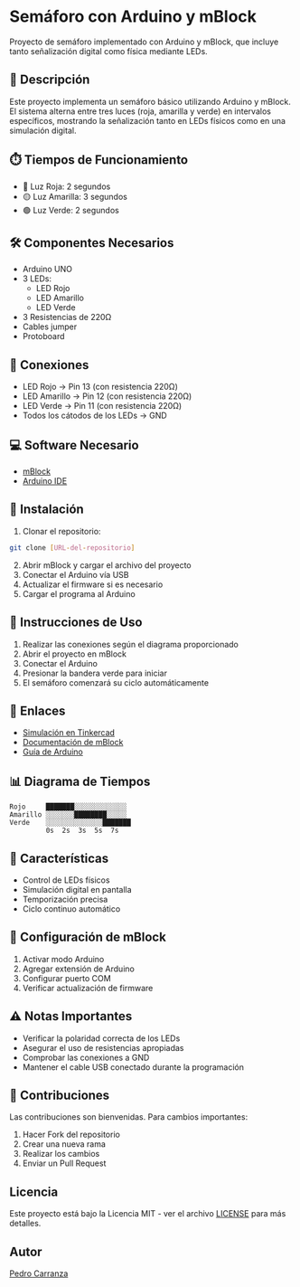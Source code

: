 # Semáforo con Arduino y mBlock
Proyecto de semáforo implementado con Arduino y mBlock, que incluye tanto señalización digital como física mediante LEDs.

## 🚦 Descripción
Este proyecto implementa un semáforo básico utilizando Arduino y mBlock. El sistema alterna entre tres luces (roja, amarilla y verde) en intervalos específicos, mostrando la señalización tanto en LEDs físicos como en una simulación digital.

## ⏱️ Tiempos de Funcionamiento
- 🔴 Luz Roja: 2 segundos
- 🟡 Luz Amarilla: 3 segundos
- 🟢 Luz Verde: 2 segundos

## 🛠️ Componentes Necesarios
- Arduino UNO
- 3 LEDs:
  - LED Rojo
  - LED Amarillo
  - LED Verde
- 3 Resistencias de 220Ω
- Cables jumper
- Protoboard

## 📌 Conexiones
- LED Rojo → Pin 13 (con resistencia 220Ω)
- LED Amarillo → Pin 12 (con resistencia 220Ω)
- LED Verde → Pin 11 (con resistencia 220Ω)
- Todos los cátodos de los LEDs → GND

## 💻 Software Necesario
- [mBlock](https://mblock.makeblock.com/en-us/)
- [Arduino IDE](https://www.arduino.cc/en/software)

## 🔧 Instalación
1. Clonar el repositorio:
```bash
git clone [URL-del-repositorio]
```

2. Abrir mBlock y cargar el archivo del proyecto
3. Conectar el Arduino vía USB
4. Actualizar el firmware si es necesario
5. Cargar el programa al Arduino

## 📝 Instrucciones de Uso
1. Realizar las conexiones según el diagrama proporcionado
2. Abrir el proyecto en mBlock
3. Conectar el Arduino
4. Presionar la bandera verde para iniciar
5. El semáforo comenzará su ciclo automáticamente

## 🔗 Enlaces
- [Simulación en Tinkercad](https://www.tinkercad.com/things/c3Gl08uXsUM-semaforo)
- [Documentación de mBlock](https://www.mblock.cc/doc/en/)
- [Guía de Arduino](https://www.arduino.cc/en/Guide)

## 📊 Diagrama de Tiempos
```
Rojo     ███████░░░░░░░░░░░░░
Amarillo ░░░░░░░████████░░░░░
Verde    ░░░░░░░░░░░░░░███████
         0s  2s  3s  5s  7s
```

## 🎯 Características
- Control de LEDs físicos
- Simulación digital en pantalla
- Temporización precisa
- Ciclo continuo automático

## 🚀 Configuración de mBlock
1. Activar modo Arduino
2. Agregar extensión de Arduino
3. Configurar puerto COM
4. Verificar actualización de firmware

## ⚠️ Notas Importantes
- Verificar la polaridad correcta de los LEDs
- Asegurar el uso de resistencias apropiadas
- Comprobar las conexiones a GND
- Mantener el cable USB conectado durante la programación

## 🤝 Contribuciones
Las contribuciones son bienvenidas. Para cambios importantes:
1. Hacer Fork del repositorio
2. Crear una nueva rama
3. Realizar los cambios
4. Enviar un Pull Request

## Licencia
Este proyecto está bajo la Licencia MIT - ver el archivo [LICENSE](LICENSE) para más detalles.

## Autor
[Pedro Carranza](https://github.com/draexx)
